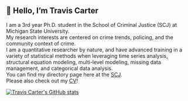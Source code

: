## 👋 Hello, I’m Travis Carter

I am a 3rd year Ph.D. student in the School of Criminal Justice (SCJ) at Michigan State University.  
My research interests are centered on crime trends, policing, and the community context of crime.  
I am a quantitative researcher by nature, and have advanced training in a variety of statistical methods when leveraging time series analysis, structural equation modeling, multi-level modeling, missing data management, and categorical data analysis.  
You can find my directory page here at the [SCJ](https://cj.msu.edu/directory/carter-travis.html).    
Please also check out my [CV](https://github.com/carte475/Welcome/blob/main/CV_RMARKDOWN.pdf)!    



[![Travis Carter's GitHub stats](https://github-readme-stats.vercel.app/api?username=carte475)](https://github.com/anuraghazra/github-readme-stats)
<!---
carte475/carte475 is a ✨ special ✨ repository because its `README.md` (this file) appears on your GitHub profile.
You can click the Preview link to take a look at your changes.
--->
